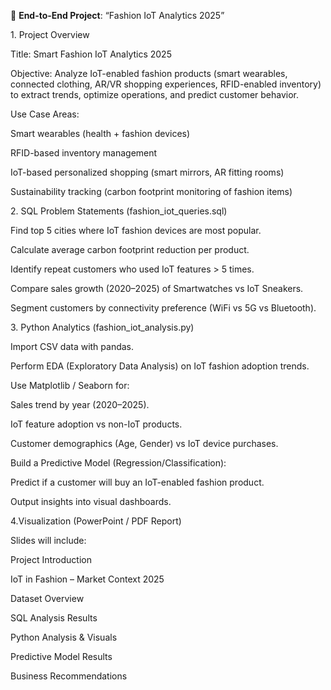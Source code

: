 📌 **End-to-End Project**: “Fashion IoT Analytics 2025”



1\. Project Overview



Title: Smart Fashion IoT Analytics 2025



Objective: Analyze IoT-enabled fashion products (smart wearables, connected clothing, AR/VR shopping experiences, RFID-enabled inventory) to extract trends, optimize operations, and predict customer behavior.



Use Case Areas:



Smart wearables (health + fashion devices)



RFID-based inventory management



IoT-based personalized shopping (smart mirrors, AR fitting rooms)



Sustainability tracking (carbon footprint monitoring of fashion items)





2\. SQL Problem Statements (fashion\_iot\_queries.sql)



Find top 5 cities where IoT fashion devices are most popular.



Calculate average carbon footprint reduction per product.



Identify repeat customers who used IoT features > 5 times.



Compare sales growth (2020–2025) of Smartwatches vs IoT Sneakers.



Segment customers by connectivity preference (WiFi vs 5G vs Bluetooth).





3\. Python Analytics (fashion\_iot\_analysis.py)



Import CSV data with pandas.



Perform EDA (Exploratory Data Analysis) on IoT fashion adoption trends.



Use Matplotlib / Seaborn for:



Sales trend by year (2020–2025).



IoT feature adoption vs non-IoT products.



Customer demographics (Age, Gender) vs IoT device purchases.



Build a Predictive Model (Regression/Classification):



Predict if a customer will buy an IoT-enabled fashion product.



Output insights into visual dashboards.





4.Visualization (PowerPoint / PDF Report)



Slides will include:



Project Introduction



IoT in Fashion – Market Context 2025



Dataset Overview



SQL Analysis Results



Python Analysis \& Visuals



Predictive Model Results



Business Recommendations



